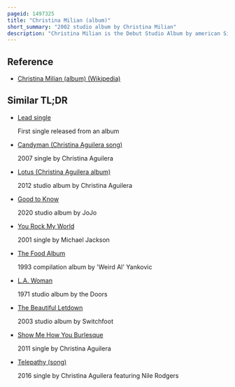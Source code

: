 ```yaml
---
pageid: 1497325
title: "Christina Milian (album)"
short_summary: "2002 studio album by Christina Milian"
description: "Christina Milian is the Debut Studio Album by american Singer Christina Milian. It was released on January 23, 2002, outside the United States, by Def Soul. Its american Release was shelved due to the September 11 Attacks two Weeks before its intended Release Date of september 25 2001. The Album was not released in the us until august 2020 when it was released by Island Records for digital Download and Streaming."
---
```


## Reference

- [Christina Milian (album) (Wikipedia)](https://en.wikipedia.org/?curid=1497325)

## Similar TL;DR

- [Lead single](/tldr/en/lead-single)

  First single released from an album

- [Candyman (Christina Aguilera song)](/tldr/en/candyman-christina-aguilera-song)

  2007 single by Christina Aguilera

- [Lotus (Christina Aguilera album)](/tldr/en/lotus-christina-aguilera-album)

  2012 studio album by Christina Aguilera

- [Good to Know](/tldr/en/good-to-know)

  2020 studio album by JoJo

- [You Rock My World](/tldr/en/you-rock-my-world)

  2001 single by Michael Jackson

- [The Food Album](/tldr/en/the-food-album)

  1993 compilation album by 'Weird Al' Yankovic

- [L.A. Woman](/tldr/en/la-woman)

  1971 studio album by the Doors

- [The Beautiful Letdown](/tldr/en/the-beautiful-letdown)

  2003 studio album by Switchfoot

- [Show Me How You Burlesque](/tldr/en/show-me-how-you-burlesque)

  2011 single by Christina Aguilera

- [Telepathy (song)](/tldr/en/telepathy-song)

  2016 single by Christina Aguilera featuring Nile Rodgers
